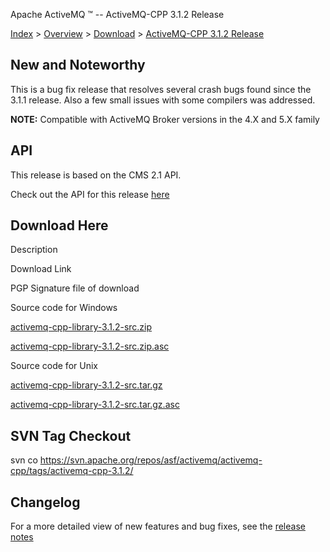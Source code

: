 Apache ActiveMQ ™ -- ActiveMQ-CPP 3.1.2 Release 

[Index](index.html) > [Overview](overview.html) > [Download](download.html) > [ActiveMQ-CPP 3.1.2 Release](activemq-cpp-312-release.html)

New and Noteworthy
------------------

This is a bug fix release that resolves several crash bugs found since the 3.1.1 release. Also a few small issues with some compilers was addressed.

  

**NOTE:** Compatible with ActiveMQ Broker versions in the 4.X and 5.X family

API
---

This release is based on the CMS 2.1 API.

Check out the API for this release [here](http://activemq.apache.org/cms/api_docs/activemqcpp-3.0)

Download Here
-------------

Description

Download Link

PGP Signature file of download

Source code for Windows

[activemq-cpp-library-3.1.2-src.zip](http://www.apache.org/dyn/closer.cgi/activemq/activemq-cpp/source/activemq-cpp-library-3.1.2-src.zip)

[activemq-cpp-library-3.1.2-src.zip.asc](http://www.apache.org/dist/activemq/activemq-cpp/source/activemq-cpp-library-3.1.2-src.zip.asc)

Source code for Unix

[activemq-cpp-library-3.1.2-src.tar.gz](http://www.apache.org/dyn/closer.cgi/activemq/activemq-cpp/source/activemq-cpp-library-3.1.2-src.tar.gz)

[activemq-cpp-library-3.1.2-src.tar.gz.asc](http://www.apache.org/dist/activemq/activemq-cpp/source/activemq-cpp-library-3.1.2-src.tar.gz.asc)

SVN Tag Checkout
----------------

svn co https://svn.apache.org/repos/asf/activemq/activemq-cpp/tags/activemq-cpp-3.1.2/

Changelog
---------

For a more detailed view of new features and bug fixes, see the [release notes](http://issues.apache.org/activemq/secure/ReleaseNote.jspa?projectId=11000&styleName=Html&version=12260)

